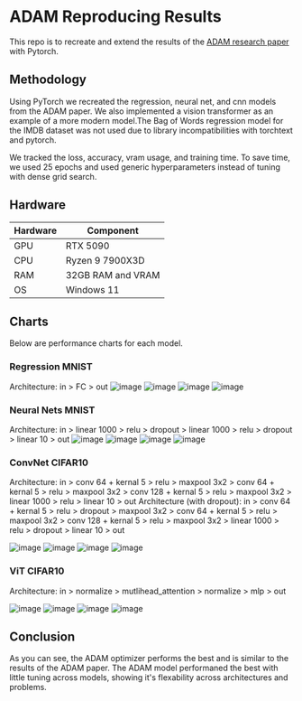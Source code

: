 # ADAM Reproducing Results
This repo is to recreate and extend the results of the [ADAM research paper](https://arxiv.org/abs/1412.6980) with Pytorch.

## Methodology
Using PyTorch we recreated the regression, neural net, and cnn models from the ADAM paper. We also implemented a vision transformer as an example of a more modern model.The Bag of Words regression model for the IMDB dataset was not used due to library incompatibilities with torchtext and pytorch.  

We tracked the loss, accuracy, vram usage, and training time. 
To save time, we used 25 epochs and used generic hyperparameters instead of tuning with dense grid search.



## Hardware
| Hardware                      | Component         |
|-------------------------------|-------------------|
| GPU                           | RTX 5090          |
| CPU                           | Ryzen 9 7900X3D   |
| RAM                           | 32GB RAM and VRAM |
| OS                            | Windows 11        |


## Charts
Below are performance charts for each model.
### Regression MNIST
Architecture: 
in > FC > out
![image](https://github.com/EfranH25/ADAM-Reproducing-Results/blob/main/charts/6.1_mnist_loss.png?raw=true)
![image](https://github.com/EfranH25/ADAM-Reproducing-Results/blob/main/charts/6.1_mnist_acc.png?raw=true)
![image](https://github.com/EfranH25/ADAM-Reproducing-Results/blob/main/charts/6.1_mnist_time.png?raw=true)
![image](https://github.com/EfranH25/ADAM-Reproducing-Results/blob/main/charts/6.1_mnist_vram.png?raw=true)

### Neural Nets MNIST
Architecture: 
in > linear 1000 > relu > dropout > linear 1000 > relu > dropout > linear 10 > out
![image](https://github.com/EfranH25/ADAM-Reproducing-Results/blob/main/charts/6.2_mnist_loss.png?raw=true)
![image](https://github.com/EfranH25/ADAM-Reproducing-Results/blob/main/charts/6.2_mnist_acc.png?raw=true)
![image](https://github.com/EfranH25/ADAM-Reproducing-Results/blob/main/charts/6.2_mnist_time.png?raw=true)
![image](https://github.com/EfranH25/ADAM-Reproducing-Results/blob/main/charts/6.2_mnist_vram.png?raw=true)

### ConvNet CIFAR10
Architecture: 
in > conv 64 + kernal 5 > relu > maxpool 3x2 > conv 64 + kernal 5 > relu > maxpool 3x2 > conv 128 + kernal 5 > relu > maxpool 3x2 > linear 1000 > relu > linear 10 > out
Architecture (with dropout): 
in > conv 64 + kernal 5 > relu > dropout >  maxpool 3x2 > conv 64 + kernal 5 > relu > maxpool 3x2 > conv 128 + kernal 5 > relu > maxpool 3x2 > linear 1000 > relu > dropout > linear 10 > out

![image](https://github.com/EfranH25/ADAM-Reproducing-Results/blob/main/charts/6.3_cfar10_loss.png?raw=true)
![image](https://github.com/EfranH25/ADAM-Reproducing-Results/blob/main/charts/6.3_cfar10_acc.png?raw=true)
![image](https://github.com/EfranH25/ADAM-Reproducing-Results/blob/main/charts/6.3_cfar10_time.png?raw=true)
![image](https://github.com/EfranH25/ADAM-Reproducing-Results/blob/main/charts/6.3_cfar10_vram.png?raw=true)

### ViT CIFAR10
Architecture:
in > normalize > mutlihead_attention > normalize > mlp > out 

![image](https://github.com/EfranH25/ADAM-Reproducing-Results/blob/main/charts/6.4_cfar10__vit_loss.png?raw=true)
![image](https://github.com/EfranH25/ADAM-Reproducing-Results/blob/main/charts/6.4_cfar10__vit_acc.png?raw=true)
![image](https://github.com/EfranH25/ADAM-Reproducing-Results/blob/main/charts/6.4_cfar10__vit_time.png?raw=true)
![image](https://github.com/EfranH25/ADAM-Reproducing-Results/blob/main/charts/6.4_cfar10__vit_vram.png?raw=true)


## Conclusion
As you can see, the ADAM optimizer performs the best and is similar to the results of the ADAM paper. The ADAM model performaned the best with little tuning across models, showing it's flexability across architectures and problems. 
